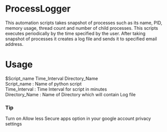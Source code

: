 # ProcessLogger
This automation scripts takes snapshot of processes such as its name, PID, memory usage, thread count and number of child processes. This scripts executes periodically by the time specified by the user. After taking snapshot of processes it creates a log file and sends it to specified email address.

# Usage
$Script_name Time_Interval Directory_Name  
Script_name : Name of python script  
Time_Interval : Time Interval for script in minutes  
Directory_Name : Name of Directory which will contain Log file  

### Tip
Turn on Allow less Secure apps option in your google account privacy settings   
